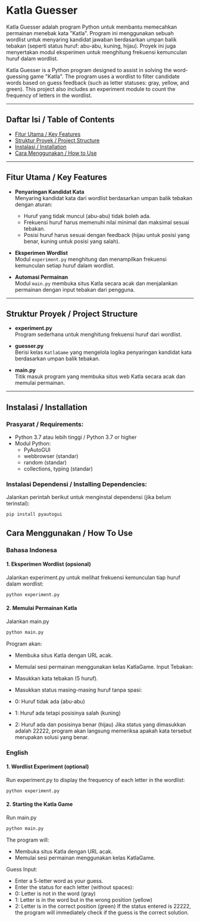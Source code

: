 # Katla Guesser

Katla Guesser adalah program Python untuk membantu memecahkan permainan menebak kata "Katla". Program ini menggunakan sebuah wordlist untuk menyaring kandidat jawaban berdasarkan umpan balik tebakan (seperti status huruf: abu-abu, kuning, hijau). Proyek ini juga menyertakan modul eksperimen untuk menghitung frekuensi kemunculan huruf dalam wordlist.

Katla Guesser is a Python program designed to assist in solving the word-guessing game "Katla". The program uses a wordlist to filter candidate words based on guess feedback (such as letter statuses: gray, yellow, and green). This project also includes an experiment module to count the frequency of letters in the wordlist.

---

## Daftar Isi / Table of Contents

- [Fitur Utama / Key Features](#fitur-utama--key-features)
- [Struktur Proyek / Project Structure](#struktur-proyek--project-structure)
- [Instalasi / Installation](#instalasi--installation)
- [Cara Menggunakan / How to Use](#cara-menggunakan--how-to-use)

---

## Fitur Utama / Key Features

- **Penyaringan Kandidat Kata**  
  Menyaring kandidat kata dari wordlist berdasarkan umpan balik tebakan dengan aturan:
  - Huruf yang tidak muncul (abu-abu) tidak boleh ada.
  - Frekuensi huruf harus memenuhi nilai minimal dan maksimal sesuai tebakan.
  - Posisi huruf harus sesuai dengan feedback (hijau untuk posisi yang benar, kuning untuk posisi yang salah).

- **Eksperimen Wordlist**  
  Modul `experiment.py` menghitung dan menampilkan frekuensi kemunculan setiap huruf dalam wordlist.

- **Automasi Permainan**  
  Modul `main.py` membuka situs Katla secara acak dan menjalankan permainan dengan input tebakan dari pengguna.

---

## Struktur Proyek / Project Structure

- **experiment.py**  
  Program sederhana untuk menghitung frekuensi huruf dari wordlist.

- **guesser.py**  
  Berisi kelas `KatlaGame` yang mengelola logika penyaringan kandidat kata berdasarkan umpan balik tebakan.

- **main.py**  
  Titik masuk program yang membuka situs web Katla secara acak dan memulai permainan.

---

## Instalasi / Installation

### Prasyarat / Requirements:
- Python 3.7 atau lebih tinggi / Python 3.7 or higher
- Modul Python:
  - PyAutoGUI
  - webbrowser (standar)
  - random (standar)
  - collections, typing (standar)

### Instalasi Dependensi / Installing Dependencies:
Jalankan perintah berikut untuk menginstal dependensi (jika belum terinstal):
```bash
pip install pyautogui
```

## Cara Menggunakan / How To Use

### Bahasa Indonesa

#### 1. Eksperimen Wordlist (opsional)
Jalankan experiment.py untuk melihat frekuensi kemunculan tiap huruf dalam wordlist:

```bash
python experiment.py
```

#### 2. Memulai Permainan Katla
Jalankan main.py

```bash
python main.py
```

Program akan:

- Membuka situs Katla dengan URL acak.
- Memulai sesi permainan menggunakan kelas KatlaGame.
Input Tebakan:

- Masukkan kata tebakan (5 huruf).
- Masukkan status masing-masing huruf tanpa spasi:
- 0: Huruf tidak ada (abu-abu)
- 1: Huruf ada tetapi posisinya salah (kuning)
- 2: Huruf ada dan posisinya benar (hijau)
Jika status yang dimasukkan adalah 22222, program akan langsung memeriksa apakah kata tersebut merupakan solusi yang benar.

### English

#### 1. Wordlist Experiment (optional)
Run experiment.py to display the frequency of each letter in the wordlist:

```bash
python experiment.py
```

#### 2. Starting the Katla Game
Run main.py

```bash
python main.py
```

The program will:

- Membuka situs Katla dengan URL acak.
- Memulai sesi permainan menggunakan kelas KatlaGame.

Guess Input:

- Enter a 5-letter word as your guess.
- Enter the status for each letter (without spaces):
- 0: Letter is not in the word (gray)
- 1: Letter is in the word but in the wrong position (yellow)
- 2: Letter is in the correct position (green)
If the status entered is 22222, the program will immediately check if the guess is the correct solution.

